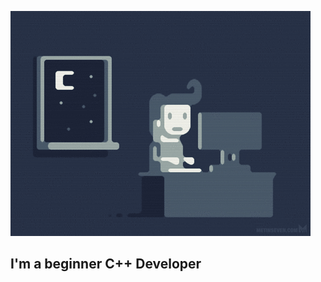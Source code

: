 ![Header](https://github.com/AlexanderVenik/AlexanderVEnik/blob/main/assets/e426702edf874b181aced1e2fa5c6cde.gif)

## I'm a beginner C++ Developer
